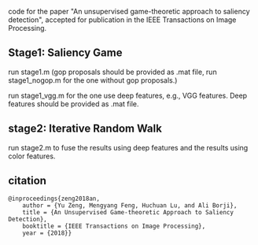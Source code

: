 code for the paper "An unsupervised game-theoretic approach to saliency detection", accepted for publication in the IEEE Transactions on Image Processing.

## Stage1: Saliency Game
run stage1.m (gop proposals should be provided as .mat file, run stage1_nogop.m for the one without gop proposals.)

run stage1_vgg.m for the one use deep features, e.g., VGG features. Deep features should be provided as .mat file. 

## stage2: Iterative Random Walk
run stage2.m to fuse the results using deep features and the results using color features. 

## citation
```
@inproceedings{zeng2018an,
    author = {Yu Zeng, Mengyang Feng, Huchuan Lu, and Ali Borji},
    title = {An Unsupervised Game-theoretic Approach to Saliency Detection},
    booktitle = {IEEE Transactions on Image Processing},
    year = {2018}}
```
